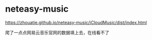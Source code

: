 # neteasy-music
https://zhouatie.github.io/neteasy-music/iCloudMusic/dist/index.html

爬了一点点网易云音乐官网的数据填上去，在线看不了
